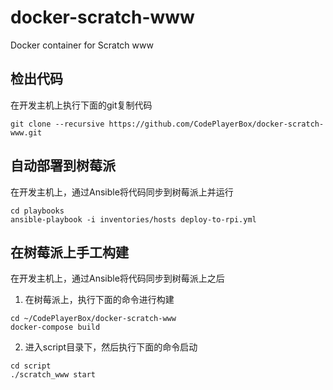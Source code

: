 # docker-scratch-www
Docker container for Scratch www

## 检出代码
在开发主机上执行下面的git复制代码
```
git clone --recursive https://github.com/CodePlayerBox/docker-scratch-www.git
```


## 自动部署到树莓派

在开发主机上，通过Ansible将代码同步到树莓派上并运行
```
cd playbooks
ansible-playbook -i inventories/hosts deploy-to-rpi.yml
```

## 在树莓派上手工构建

在开发主机上，通过Ansible将代码同步到树莓派上之后

1. 在树莓派上，执行下面的命令进行构建
```
cd ~/CodePlayerBox/docker-scratch-www
docker-compose build
```

2. 进入script目录下，然后执行下面的命令启动
```
cd script
./scratch_www start
